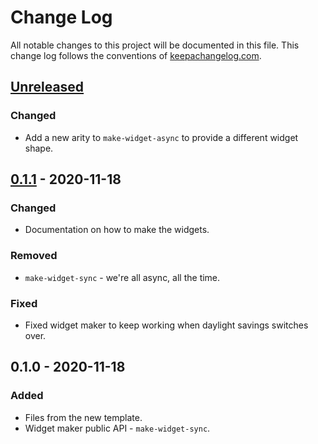 # Change Log
All notable changes to this project will be documented in this file. This change log follows the conventions of [keepachangelog.com](http://keepachangelog.com/).

## [Unreleased]
### Changed
- Add a new arity to `make-widget-async` to provide a different widget shape.

## [0.1.1] - 2020-11-18
### Changed
- Documentation on how to make the widgets.

### Removed
- `make-widget-sync` - we're all async, all the time.

### Fixed
- Fixed widget maker to keep working when daylight savings switches over.

## 0.1.0 - 2020-11-18
### Added
- Files from the new template.
- Widget maker public API - `make-widget-sync`.

[Unreleased]: https://github.com/your-name/clojure3/compare/0.1.1...HEAD
[0.1.1]: https://github.com/your-name/clojure3/compare/0.1.0...0.1.1
